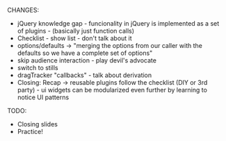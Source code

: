 CHANGES:

- jQuery knowledge gap - funcionality in jQuery is implemented as a set of plugins - (basically just function calls)
- Checklist - show list - don't talk about it
- options/defaults -> "merging the options from our caller with the defaults so we have a complete set of options"
- skip audience interaction - play devil's advocate
- switch to stills
- dragTracker "callbacks" - talk about derivation
- Closing: Recap -> reusable plugins follow the checklist (DIY or 3rd party) - ui widgets can be modularized even further by learning to notice UI patterns

TODO:
- Closing slides
- Practice!
